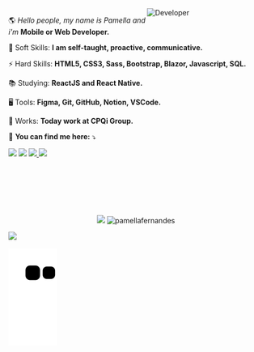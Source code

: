 <img src="https://github.com/pamellafernandes/pamellafernandes/blob/master/img/pamella.svg" width="230px" align="right" alt="Developer">
 
<p align="left"> 
 🌎 <em>Hello people, my name is Pamella and i'm </em> <strong>Mobile or Web Developer.</strong>
</p>

<p align="left">
 🧬 Soft Skills: <strong> I am self-taught, proactive, communicative. </strong>
</p>
 
<p align="left">
 ⚡ Hard Skills: <strong>HTML5, CSS3, Sass, Bootstrap, Blazor, Javascript, SQL. </strong> 
</p> 

<p align="left">
 📚 Studying: <strong>ReactJS and React Native.</strong>
</p>

<p align="left">
 🖥️ Tools: <strong>Figma, Git, GitHub, Notion, VSCode. </strong> 
</p> 
 
<p align="left">
 💼 Works: <strong>Today work at CPQi Group.</strong>
</p>
 
<p align="left">
 📧 <strong>You can find me here:</strong> ⤵️
</p>

<div>
 
<p align="left">
  <a href="https://mail.google.com/mail/u/?authuser=pamellafernandes118@gmail.com" alt="Gmail">
  <img src="https://img.shields.io/badge/-Gmail-1C1C1C?style=for-the-badge&logo=Gmail&logoColor=0061C3" /></a>
 
  <a href="https://www.linkedin.com/in/pamella-fernandes-b83392196/" alt="Linkedin">
   <img src="https://img.shields.io/badge/LinkedIn-1C1C1C?style=for-the-badge&logo=linkedin&logoColor=0061C3"></a>
   
  <a href="https://www.instagram.com/ipamellafernandes" alt="Instagram">
  <img src="https://img.shields.io/badge/-Instagram-1C1C1C?style=for-the-badge&logo=Instagram&logoColor=0061C3&link=https://www.instagram.com/ipamellafernandes"/>
   
  <a href="https://open.spotify.com/user/3c38wec5qkawxnulsesie3q3z" alt="Spotify">
  <img src="https://img.shields.io/badge/Spotify-1C1C1C?&style=for-the-badge&logo=spotify&logoColor=0061C3"/></a>
</p>
 
</div>


<br />
<br />
<br /> 
<br /> 
<br />



<p align="center" >
  <img height="150em" src="https://github-readme-stats.vercel.app/api?username=pamellafernandes&show_icons=true&theme=0061C3&bg_color=181818&text_color=fff"  />
  
  <img height="150em" src="https://github-readme-stats.vercel.app/api/top-langs?username=pamellafernandes&show_icons=true&theme=0061C3&bg_color=181818&text_color=fff&layout=compact" alt="pamellafernandes" />
</p>


<img src="https://github.com/pamellafernandes/pamellafernandes/blob/master/img/mario.gif"/>
  
 ![Snake animation](https://github.com/pamellafernandes/pamellafernandes/blob/output/github-contribution-grid-snake.svg)
  


